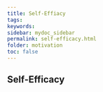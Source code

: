 ```yaml
---
title: Self-Effiacy
tags: 
keywords: 
sidebar: mydoc_sidebar
permalink: self-efficacy.html
folder: motivation
toc: false
---
```


## Self-Efficacy


